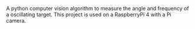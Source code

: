  A python computer vision algorithm to measure the angle and frequency of a oscillating target. This project is used on a RaspberryPi 4 with a Pi camera.



